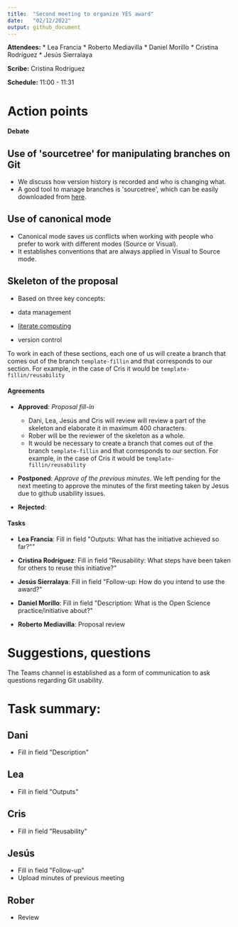 ```yaml
---
title:  "Second meeting to organize YES award"
date:   "02/12/2022"
output: github_document
---
```


**Attendees:** \* Lea Francia \* Roberto Mediavilla \* Daniel Morillo \*
Cristina Rodríguez \* Jesús Sierralaya

**Scribe:** Cristina Rodríguez

**Schedule:** 11:00 - 11:31

# Action points

#### Debate

## Use of 'sourcetree' for manipulating branches on Git

-   We discuss how version history is recorded and who is changing what.
-   A good tool to manage branches is 'sourcetree', which can be easily
    downloaded from [here](https://www.sourcetreeapp.com/).

## Use of canonical mode

-   Canonical mode saves us conflicts when working with people who prefer to
    work with different modes (Source or Visual).
-   It establishes conventions that are always applied in Visual to Source mode.

## Skeleton of the proposal

-   Based on three key concepts:

-   data management

-   [literate
    computing](https://medium.com/@mryap/what-is-literate-computing-6b3de57595a6)

-   version control

To work in each of these sections, each one of us will create a branch that
comes out of the branch `template-fillin` and that corresponds to our section.
For example, in the case of Cris it would be `template-fillin/reusability`

#### Agreements

-   **Approved**: *Proposal fill-in*

    -   Dani, Lea, Jesús and Cris will review will review a part of the skeleton
        and elaborate it in maximum 400 characters.
    -   Rober will be the reviewer of the skeleton as a whole.
    -   It would be necessary to create a branch that comes out of the branch
        `template-fillin` and that corresponds to our section. For example, in
        the case of Cris it would be `template-fillin/reusability`

-   **Postponed**: *Approve of the previous minutes*. We left pending for the
    next meeting to approve the minutes of the first meeting taken by Jesus due
    to github usability issues.

-   **Rejected**:

#### Tasks

-   **Lea Francia**: Fill in field "Outputs: What has the initiative achieved so
    far?""

-   **Cristina Rodríguez**: Fill in field "Reusability: What steps have been
    taken for others to reuse this initiative?"

-   **Jesús Sierralaya**: Fill in field "Follow-up: How do you intend to use the
    award?"

-   **Daniel Morillo**: Fill in field "Description: What is the Open Science
    practice/initiative about?"

-   **Roberto Mediavilla**: Proposal review

# Suggestions, questions

The Teams channel is established as a form of communication to ask questions
regarding Git usability.

# **Task summary:**

## Dani

-   Fill in field "Description"

## Lea

-   Fill in field "Outputs"

## Cris

-   Fill in field "Reusability"

## Jesús

-   Fill in field "Follow-up"
-   Upload minutes of previous meeting

## Rober

-   Review
